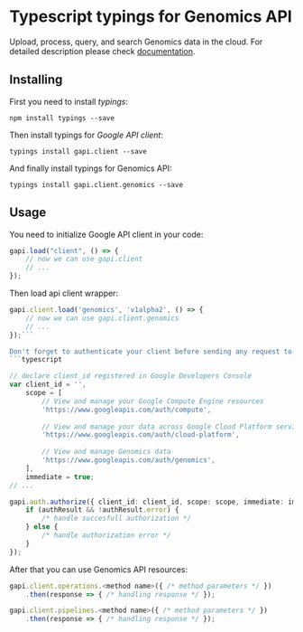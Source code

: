 # Typescript typings for Genomics API
Upload, process, query, and search Genomics data in the cloud.
For detailed description please check [documentation](https://cloud.google.com/genomics).

## Installing

First you need to install *typings*:
```
npm install typings --save 
```

Then install typings for *Google API client*:
```
typings install gapi.client --save 
```

And finally install typings for Genomics API:
```
typings install gapi.client.genomics --save 
```

## Usage

You need to initialize Google API client in your code:
```typescript
gapi.load("client", () => { 
    // now we can use gapi.client
    // ... 
});
```

Then load api client wrapper:
```typescript
gapi.client.load('genomics', 'v1alpha2', () => {
    // now we can use gapi.client.genomics
    // ... 
});```

Don't forget to authenticate your client before sending any request to resources:
```typescript

// declare client_id registered in Google Developers Console
var client_id = '',
    scope = [     
        // View and manage your Google Compute Engine resources
        'https://www.googleapis.com/auth/compute',
    
        // View and manage your data across Google Cloud Platform services
        'https://www.googleapis.com/auth/cloud-platform',
    
        // View and manage Genomics data
        'https://www.googleapis.com/auth/genomics',
    ],
    immediate = true;
// ...

gapi.auth.authorize({ client_id: client_id, scope: scope, immediate: immediate }, authResult => {
    if (authResult && !authResult.error) {
        /* handle succesfull authorization */
    } else {
        /* handle authorization error */
    }
});            
```

After that you can use Genomics API resources:

```typescript
gapi.client.operations.<method name>({ /* method parameters */ })
    .then(response => { /* handling response */ });

gapi.client.pipelines.<method name>({ /* method parameters */ })
    .then(response => { /* handling response */ });
```